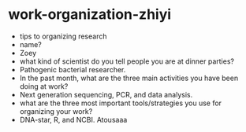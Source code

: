 # work-organization-zhiyi
- tips to organizing research
- name?  
- Zoey
- what kind of scientist do you tell people you are at dinner parties?  
- Pathogenic bacterial researcher.
- In the past month, what are the three main activities you have been doing at work?  
- Next generation sequencing, PCR, and data analysis.
- what are the three most important tools/strategies you use for organizing your work?  
- DNA-star, R, and NCBI.
Atousaaa
